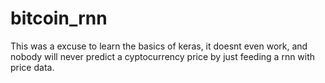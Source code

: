 # bitcoin_rnn
This was a excuse to learn the basics of keras, it doesnt even work, and nobody will never predict a cyptocurrency price by just feeding a rnn with price data.


